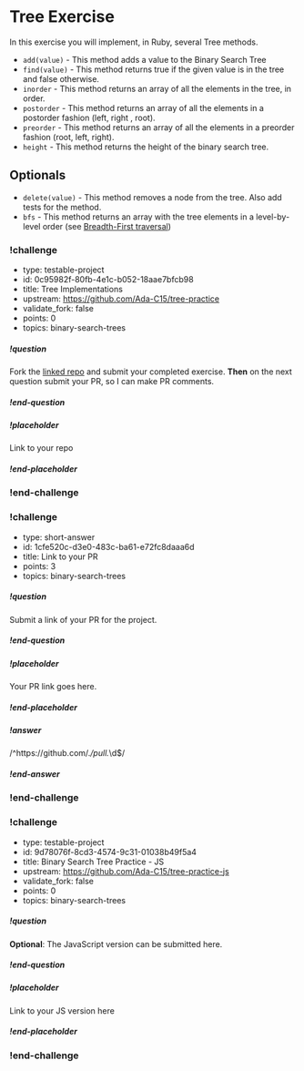 # Tree Exercise

In this exercise you will implement, in Ruby, several Tree methods.

- `add(value)` - This method adds a value to the Binary Search Tree
- `find(value)` - This method returns true if the given value is in the tree and false otherwise.
- `inorder` - This method returns an array of all the elements in the tree, in order.
- `postorder` - This method returns an array of all the elements in a postorder fashion (left, right , root).
- `preorder` - This method returns an array of all the elements in a preorder fashion (root, left, right).
- `height` - This method returns the height of the binary search tree.

## Optionals

- `delete(value)` - This method removes a node from the tree.  Also add tests for the method.  
- `bfs` - This method returns an array with the tree elements in a level-by-level order (see [Breadth-First traversal](https://www.cs.bu.edu/teaching/c/tree/breadth-first/))


<!-- >>>>>>>>>>>>>>>>>>>>>> BEGIN CHALLENGE >>>>>>>>>>>>>>>>>>>>>> -->
<!-- Replace everything in square brackets [] and remove brackets  -->

### !challenge

* type: testable-project
* id: 0c95982f-80fb-4e1c-b052-18aae7bfcb98
* title: Tree Implementations
* upstream: https://github.com/Ada-C15/tree-practice
* validate_fork: false
* points: 0
* topics: binary-search-trees

##### !question

Fork the [linked repo](https://github.com/Ada-C15/tree-practice) and submit your completed exercise.  **Then** on the next question submit your PR, so I can make PR comments.

##### !end-question

##### !placeholder

Link to your repo

##### !end-placeholder

<!-- other optional sections -->
<!-- !hint - !end-hint (markdown, users can see after a failed attempt) -->
<!-- !rubric - !end-rubric (markdown, instructors can see while scoring a checkpoint) -->
<!-- !explanation - !end-explanation (markdown, students can see after answering correctly) -->

### !end-challenge

<!-- ======================= END CHALLENGE ======================= -->

<!-- >>>>>>>>>>>>>>>>>>>>>> BEGIN CHALLENGE >>>>>>>>>>>>>>>>>>>>>> -->
<!-- Replace everything in square brackets [] and remove brackets  -->

### !challenge

* type: short-answer
* id: 1cfe520c-d3e0-483c-ba61-e72fc8daaa6d
* title: Link to your PR
* points: 3
* topics: binary-search-trees

##### !question

Submit a link of your PR for the project.

##### !end-question

##### !placeholder

Your PR link goes here.

##### !end-placeholder

##### !answer

/^https:\/\/github.com\/.*\/pull.*\d$/

##### !end-answer

<!-- other optional sections -->
<!-- !hint - !end-hint (markdown, users can see after a failed attempt) -->
<!-- !rubric - !end-rubric (markdown, instructors can see while scoring a checkpoint) -->
<!-- !explanation - !end-explanation (markdown, students can see after answering correctly) -->

### !end-challenge

<!-- ======================= END CHALLENGE ======================= -->

<!-- >>>>>>>>>>>>>>>>>>>>>> BEGIN CHALLENGE >>>>>>>>>>>>>>>>>>>>>> -->
<!-- Replace everything in square brackets [] and remove brackets  -->

### !challenge

* type: testable-project
* id: 9d78076f-8cd3-4574-9c31-01038b49f5a4
* title: Binary Search Tree Practice - JS
* upstream: https://github.com/Ada-C15/tree-practice-js
* validate_fork: false
* points: 0
* topics: binary-search-trees

##### !question

**Optional**:  The JavaScript version can be submitted here.

##### !end-question

##### !placeholder

Link to your JS version here

##### !end-placeholder

<!-- other optional sections -->
<!-- !hint - !end-hint (markdown, users can see after a failed attempt) -->
<!-- !rubric - !end-rubric (markdown, instructors can see while scoring a checkpoint) -->
<!-- !explanation - !end-explanation (markdown, students can see after answering correctly) -->

### !end-challenge

<!-- ======================= END CHALLENGE ======================= -->